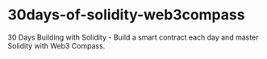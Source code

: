 # 30days-of-solidity-web3compass
30 Days Building with Solidity - Build a smart contract each day and master Solidity with Web3 Compass.
